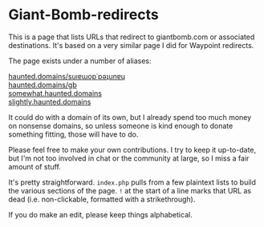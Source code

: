 # Giant-Bomb-redirects
This is a page that lists URLs that redirect to giantbomb.com or associated
destinations. It's based on a very similar page I did for Waypoint redirects.

The page exists under a number of aliases:

[haunted.domains/suıɐɯop˙pǝʇunɐɥ](http://haunted.domains/suıɐɯop˙pǝʇunɐɥ)  
[haunted.domains/gb](http://haunted.domains/gb)  
[somewhat.haunted.domains](http://somewhat.haunted.domains)  
[slightly.haunted.domains](http://slightly.haunted.domains)  

It could do with a domain of its own, but I already spend too much money on
nonsense domains, so unless someone is kind enough to donate something
fitting, those will have to do.

Please feel free to make your own contributions. I try to keep it up-to-date,
but I'm not too involved in chat or the community at large, so I miss a fair
amount of stuff.

It's pretty straightforward. `index.php` pulls from a few plaintext lists to
build the various sections of the page. `!` at the start of a line marks that
URL as dead (i.e. non-clickable, formatted with a strikethrough).

If you do make an edit, please keep things alphabetical.
